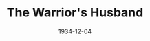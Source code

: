 ---
title: The Warrior's Husband
date: 1934-12-04
closing_date:
layout: productions
featured_image:
image_caption:
image_credit:
playbill:
category:
Theatre: Theatre Jacksonville
cast:
- Antiope: Alene Chase
- Heroica: Cathrine McElwain
- Caustica: Edre Ferguson
- Achilles: John Rogers
- Hippolyta: Louise White
- Pomposia: Marguerite Culp
- Archery: Maria Clemens
- Amazon Runner: Marion Hendry
- Diana: Mary Louise Munsch
- Lydia: Mildred Denton
- Buria: Mildred McDougal
- Sapiens: Morton Clark
- Theseus: Robert C. Von Riggle
- Homer: Robert Wayne
- Boxing: Robert Wayne
- Gaganius: Stokes Perry
- Hercules: William Jibb
- Wrestling: William Jibb
crew:
- Director: Birsa Shepard
- Costumes: Will Louis
orchestra:
understudies:
external_links:
---